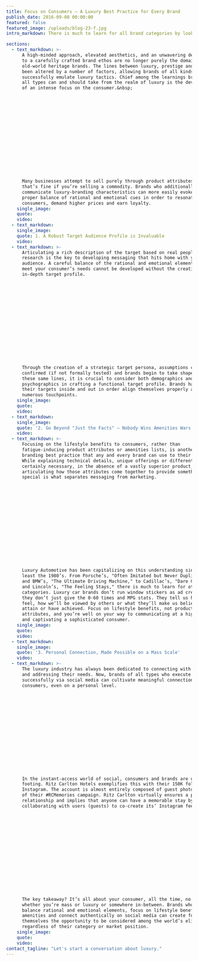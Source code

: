 ```yaml
---
title: Focus on Consumers – A Luxury Best Practice for Every Brand
publish_date: 2016-09-08 00:00:00
featured: false
featured_image: /uploads/blog-23-f.jpg
intro_markdown: There is much to learn for all brand categories by looking at a new perspective.​

sections:
  - text_markdown: >-
      A high-minded approach, elevated aesthetics, and an unwavering dedication
      to a carefully crafted brand ethos are no longer purely the domain of
      old-world heritage brands. The lines between luxury, prestige and mass have
      been altered by a number of factors, allowing brands of all kinds to
      successfully emulate luxury tactics. Chief among the learnings brands of
      all types can and should take from the realm of luxury is the development
      of an intense focus on the consumer.&nbsp;

















      Many businesses attempt to sell purely through product attributes, and
      that’s fine if you’re selling a commodity. Brands who additionally
      communicate luxury-branding characteristics can more easily evoke the
      proper balance of rational and emotional cues in order to resonate with
      consumers, demand higher prices and earn loyalty.​
    single_image:
    quote:
    video:
  - text_markdown:
    single_image:
    quote: ​​1. A Robust Target Audience Profile is Invaluable
    video:
  - text_markdown: >-
      Articulating a rich description of the target based on real people and
      research is the key to developing messaging that hits home with your
      audience. A careful balance of the rational and emotional elements that
      meet your consumer’s needs cannot be developed without the creation of an
      in-depth target profile.

















      Through the creation of a strategic target persona, assumptions can be
      confirmed (if not formally tested) and brands begin to take shape. Along
      these same lines, it is crucial to consider both demographics and
      psychographics in crafting a functional target profile. Brands have to know
      their targets inside and out in order align themselves properly across
      numerous touchpoints.​
    single_image:
    quote:
    video:
  - text_markdown:
    single_image:
    quote: '2. Go Beyond "Just the Facts" – Nobody Wins Amenities Wars'
    video:
  - text_markdown: >-
      Focusing on the lifestyle benefits to consumers, rather than
      fatigue-inducing product attributes or amenities lists, is another luxury
      branding best practice that any and every brand can use to their benefit.
      While explaining technical details, unique offerings or different uses is
      certainly necessary, in the absence of a vastly superior product,
      articulating how those attributes come together to provide something
      special is what separates messaging from marketing.

















      Luxury Automotive has been capitalizing on this understanding since at
      least the 1980’s. From Porsche’s, "Often Imitated but Never Duplicated,"
      and BMW’s, "The Ultimate Driving Machine," to Cadillac’s, "Dare Greatly,"
      and Lincoln’s, "The Feeling Stays," there is much to learn for other brand
      categories. Luxury car brands don’t run window stickers as ad creative. And
      they don’t just give the 0-60 times and MPG stats. They tell us how we’ll
      feel, how we’ll be viewed by others or what they’ll make us believe we can
      attain or have achieved. Focus on lifestyle benefits, not product
      attributes, and you’re well on your way to communicating at a higher level
      and captivating a sophisticated consumer.​
    single_image:
    quote:
    video:
  - text_markdown:
    single_image:
    quote: '3. Personal Connection, Made Possible on a Mass Scale'
    video:
  - text_markdown: >-
      The luxury industry has always been dedicated to connecting with consumers
      and addressing their needs. Now, brands of all types who execute
      successfully via social media can cultivate meaningful connections with
      consumers, even on a personal level.

















      In the instant-access world of social, consumers and brands are on equal
      footing. Ritz Carlton Hotels exemplifies this with their 150K followers on
      Instagram. The account is almost entirely composed of guest photos as part
      of their #RCMemories campaign. Ritz Carlton virtually ensures a positive
      relationship and implies that anyone can have a memorable stay by
      collaborating with users (guests) to co-create its’ Instagram feed.

















      The key takeaway? It’s all about your consumer, all the time, no matter
      whether you’re mass or luxury or somewhere in-between. Brands who properly
      balance rational and emotional elements, focus on lifestyle benefits versus
      amenities and connect authentically on social media can create for
      themselves the opportunity to be considered among the world’s elite brands,
      regardless of their category or market position.​
    single_image:
    quote:
    video:
contact_tagline: "Let's start a conversation about luxury."
---
```



